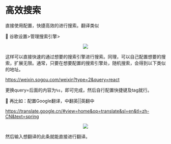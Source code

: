 # 高效搜索

直接使用配置，快捷高效的进行搜索。翻译类似

:rocket: 谷歌设置>管理搜索引擎>

<center><img src="C:\Users\Camus\AppData\Roaming\Typora\typora-user-images\image-20200529091138825.png" /></center>

这样可以直接快速的通过想要的搜索引擎进行搜索。同理，可以自己配置想要的搜索，扩展无限。通常，只要在想要配置的搜索引擎处，随机搜索，会得到以下类似的地址。

https://weixin.sogou.com/weixin?type=2&query=react

更换query=后面的内容为`%s`，即可完成，然后自行配置快捷键及tag就行。

:rocket: 再比如：配置Google翻译，中翻英||英翻中

https://translate.google.cn/#view=home&op=translate&sl=en&tl=zh-CN&text=spring

<center><img src="C:\Users\Camus\AppData\Roaming\Typora\typora-user-images\image-20200529094821839.png"/></center>

然后输入想翻译的此条就能直接进行翻译。





